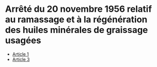 # Arrêté du 20 novembre 1956 relatif au ramassage et à la régénération des huiles minérales de graissage usagées

- [Article 1](article-1.md)
- [Article 3](article-3.md)
